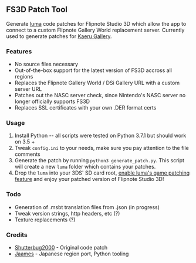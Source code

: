 ## FS3D Patch Tool

Generate [luma](https://github.com/AuroraWright/Luma3DS) code patches for Flipnote Studio 3D which allow the app to connect to a custom Flipnote Gallery World replacement server. Currently used to generate patches for [Kaeru Gallery](https://kaeru.world/kw).

### Features

* No source files necessary
* Out-of-the-box support for the latest version of FS3D accross all regions
* Replaces the Flipnote Gallery World / DSi Gallery URL with a custom server URL
* Patches out the NASC server check, since Nintendo's NASC server no longer officially supports FS3D
* Replaces SSL certificates with your own .DER format certs

### Usage

1. Install Python -- all scripts were tested on Python 3.7.1 but should work on 3.5 +
2. Tweak `config.ini` to your needs, make sure you pay attention to the file comments
3. Generate the patch by running `python3 generate_patch.py`. This script will create a new `luma` folder which contains your patches.
4. Drop the `luma` into your 3DS' SD card root, [enable luma's game patching feature](https://github.com/AuroraWright/Luma3DS/wiki/Optional-features) and enjoy your patched version of Flipnote Studio 3D!

### Todo

* Generation of .msbt translation files from .json (in progress)
* Tweak version strings, http headers, etc (?)
* Texture replacements (?)

### Credits

* [Shutterbug2000](https://github.com/shutterbug2000) - Original code patch
* [Jaames](https://github.com/jaames) - Japanese region port, Python tooling